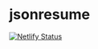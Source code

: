 # jsonresume

[![Netlify Status](https://api.netlify.com/api/v1/badges/bbd9d4f2-8358-40a8-a686-1e395ef254bc/deploy-status)](https://app.netlify.com/sites/zealous-keller-b649cd/deploys)
